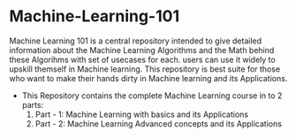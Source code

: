 # Machine-Learning-101
Machine Learning 101 is a central repository intended to give detailed information about the Machine Learning Algorithms and the Math behind these Algorihms with set of usecases for each. users can use it widely to upskill themself in Machine learning. This repository is best suite for those who want to make their hands dirty in Machine learning and its Applications.

- This Repository contains the complete Machine Learning course in to 2 parts:
  1. Part - 1: Machine Learning with basics and its Applications
  2. Part - 2: Machine Learning Advanced concepts and its Applications
